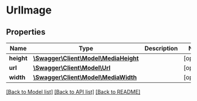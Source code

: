 # UrlImage

## Properties
Name | Type | Description | Notes
------------ | ------------- | ------------- | -------------
**height** | [**\Swagger\Client\Model\MediaHeight**](MediaHeight.md) |  | [optional] 
**url** | [**\Swagger\Client\Model\Url**](Url.md) |  | [optional] 
**width** | [**\Swagger\Client\Model\MediaWidth**](MediaWidth.md) |  | [optional] 

[[Back to Model list]](../../README.md#documentation-for-models) [[Back to API list]](../../README.md#documentation-for-api-endpoints) [[Back to README]](../../README.md)

